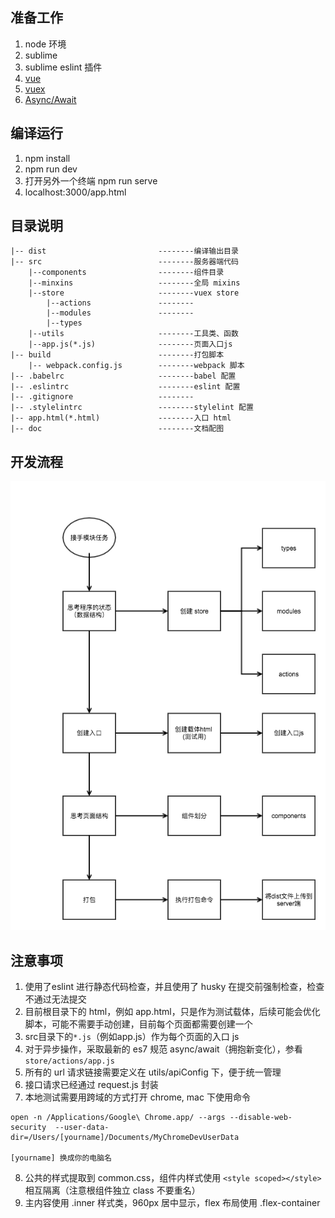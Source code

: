 ## 准备工作
1. node 环境
2. sublime 
3. sublime eslint 插件
4. [vue](https://cn.vuejs.org/index.html)
5. [vuex](https://vuex.vuejs.org/zh-cn/intro.html)
6. [Async/Await](https://cnodejs.org/topic/5640b80d3a6aa72c5e0030b6)

## 编译运行
1. npm install
2. npm run dev 
3. 打开另外一个终端 npm run serve
4. localhost:3000/app.html

## 目录说明
```
|-- dist                         --------编译输出目录
|-- src                          --------服务器端代码
    |--components                --------组件目录
    |--minxins                   --------全局 mixins
    |--store                     --------vuex store
        |--actions               --------
        |--modules               --------
        |--types
    |--utils                     --------工具类、函数
    |--app.js(*.js)              --------页面入口js
|-- build                        --------打包脚本
    |-- webpack.config.js        --------webpack 脚本
|-- .babelrc                     --------babel 配置
|-- .eslintrc                    --------eslint 配置
|-- .gitignore                   --------
|-- .stylelintrc                 --------stylelint 配置
|-- app.html(*.html)             --------入口 html
|-- doc                          --------文档配图
```

## 开发流程
![](./doc/process.png)

## 注意事项
1. 使用了eslint 进行静态代码检查，并且使用了 husky 在提交前强制检查，检查不通过无法提交
2. 目前根目录下的 html，例如 app.html，只是作为测试载体，后续可能会优化脚本，可能不需要手动创建，目前每个页面都需要创建一个
3. src目录下的`*.js`（例如app.js）作为每个页面的入口 js
4. 对于异步操作，采取最新的 es7 规范 async/await（拥抱新变化），参看 `store/actions/app.js `
5. 所有的 url 请求链接需要定义在 utils/apiConfig 下，便于统一管理
6. 接口请求已经通过 request.js 封装
7. 本地测试需要用跨域的方式打开 chrome, mac 下使用命令
```
open -n /Applications/Google\ Chrome.app/ --args --disable-web-security  --user-data-dir=/Users/[yourname]/Documents/MyChromeDevUserData 

[yourname] 换成你的电脑名

```
8. 公共的样式提取到 common.css，组件内样式使用 `<style scoped></style>` 相互隔离（注意根组件独立 class 不要重名）
9. 主内容使用 .inner 样式类，960px 居中显示，flex 布局使用 .flex-container


